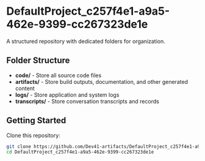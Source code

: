 # DefaultProject_c257f4e1-a9a5-462e-9399-cc267323de1e
A structured repository with dedicated folders for organization.

## Folder Structure

- **code/** - Store all source code files
- **artifacts/** - Store build outputs, documentation, and other generated content
- **logs/** - Store application and system logs
- **transcripts/** - Store conversation transcripts and records

## Getting Started

Clone this repository:
```bash
git clone https://github.com/Dev41-artifacts/DefaultProject_c257f4e1-a9a5-462e-9399-cc267323de1e
cd DefaultProject_c257f4e1-a9a5-462e-9399-cc267323de1e
```
